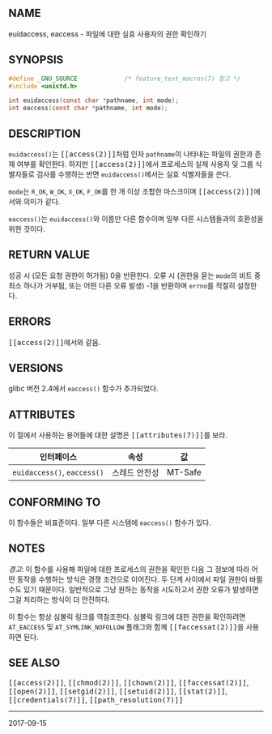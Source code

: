 ## NAME

euidaccess, eaccess - 파일에 대한 실효 사용자의 권한 확인하기

## SYNOPSIS

```c
#define _GNU_SOURCE             /* feature_test_macros(7) 참고 */
#include <unistd.h>

int euidaccess(const char *pathname, int mode);
int eaccess(const char *pathname, int mode);
```

## DESCRIPTION

`euidaccess()`는 <tt>[[access(2)]]</tt>처럼 인자 `pathname`이 나타내는 파일의 권한과 존재 여부를 확인한다. 하지만 <tt>[[access(2)]]</tt>에서 프로세스의 실제 사용자 및 그룹 식별자들로 검사를 수행하는 반면 `euidaccess()`에서는 실효 식별자들을 쓴다.

`mode`는 `R_OK`, `W_OK`, `X_OK`, `F_OK`를 한 개 이상 조합한 마스크이며 <tt>[[access(2)]]</tt>에서와 의미가 같다.

`eaccess()`는 `euidaccess()`와 이름만 다른 함수이며 일부 다른 시스템들과의 호환성을 위한 것이다.

## RETURN VALUE

성공 시 (모든 요청 권한이 허가됨) 0을 반환한다. 오류 시 (권한을 묻는 `mode`의 비트 중 최소 하나가 거부됨, 또는 어떤 다른 오류 발생) -1을 반환하며 `errno`를 적절히 설정한다.

## ERRORS

<tt>[[access(2)]]</tt>에서와 같음.

## VERSIONS

glibc 버전 2.4에서 `eaccess()` 함수가 추가되었다.

## ATTRIBUTES

이 절에서 사용하는 용어들에 대한 설명은 <tt>[[attributes(7)]]</tt>를 보라.

| 인터페이스 | 속성 | 값 |
| --- | --- | --- |
| `euidaccess()`, `eaccess()` | 스레드 안전성 | MT-Safe |

## CONFORMING TO

이 함수들은 비표준이다. 일부 다른 시스템에 `eaccess()` 함수가 있다.

## NOTES

*경고*: 이 함수를 사용해 파일에 대한 프로세스의 권한을 확인한 다음 그 정보에 따라 어떤 동작을 수행하는 방식은 경쟁 조건으로 이어진다. 두 단계 사이에서 파일 권한이 바뀔 수도 있기 때문이다. 일반적으로 그냥 원하는 동작을 시도하고서 권한 오류가 발생하면 그걸 처리하는 방식이 더 안전하다.

이 함수는 항상 심볼릭 링크를 역참조한다. 심볼릭 링크에 대한 권한을 확인하려면 `AT_EACCESS` 및 `AT_SYMLINK_NOFOLLOW` 플래그와 함께 <tt>[[faccessat(2)]]</tt>을 사용하면 된다.

## SEE ALSO

<tt>[[access(2)]]</tt>, <tt>[[chmod(2)]]</tt>, <tt>[[chown(2)]]</tt>, <tt>[[faccessat(2)]]</tt>, <tt>[[open(2)]]</tt>, <tt>[[setgid(2)]]</tt>, <tt>[[setuid(2)]]</tt>, <tt>[[stat(2)]]</tt>, <tt>[[credentials(7)]]</tt>, <tt>[[path_resolution(7)]]</tt>

----

2017-09-15
